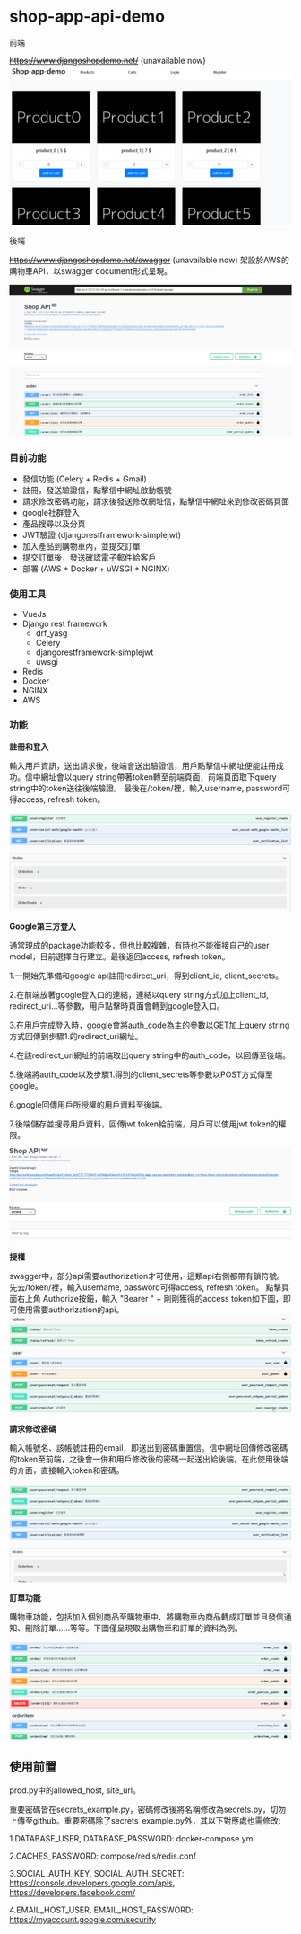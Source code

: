 # **shop-app-api-demo**

前端

~~https://www.djangoshopdemo.net/~~ (unavailable now)
 ![](pic/shop-app-frontend.png)

後端

~~https://www.djangoshopdemo.net/swagger~~ (unavailable now)
 架設於AWS的購物車API，以swagger document形式呈現。
 
 ![](pic/shopapi.png)

### **目前功能**
  - 發信功能 (Celery + Redis + Gmail)
  - 註冊，發送驗證信，點擊信中網址啟動帳號
  - 請求修改密碼功能，請求後發送修改網址信，點擊信中網址來到修改密碼頁面 
  - google社群登入
  - 產品搜尋以及分頁
  - JWT驗證 (djangorestframework-simplejwt)
  - 加入產品到購物車內，並提交訂單
  - 提交訂單後，發送確認電子郵件給客戶
  - 部署 (AWS + Docker + uWSGI + NGINX)

### **使用工具**
 - VueJs
 - Django rest framework
   - drf_yasg
   - Celery 
   - djangorestframework-simplejwt
   - uwsgi
 - Redis 
 - Docker
 - NGINX
 - AWS

### **功能**

**註冊和登入**

輸入用戶資訊，送出請求後，後端會送出驗證信，用戶點擊信中網址便能註冊成功。信中網址會以query string帶著token轉至前端頁面，前端頁面取下query string中的token送往後端驗證。
最後在/token/裡，輸入username, password可得access, refresh token。

![](pic/register.gif)

**Google第三方登入**
 
通常現成的package功能較多，但也比較複雜，有時也不能銜接自己的user model，目前選擇自行建立。最後返回access, refresh token。

1.一開始先準備和google api註冊redirect_uri，得到client_id, client_secrets。 

2.在前端放著google登入口的連結，連結以query string方式加上client_id, redirect_uri...等參數，用戶點擊時頁面會轉到google登入口。 

3.在用戶完成登入時，google會將auth_code為主的參數以GET加上query string方式回傳到步驟1.的redirect_uri網址。 

4.在該redirect_uri網址的前端取出query string中的auth_code，以回傳至後端。 

5.後端將auth_code以及步驟1.得到的client_secrets等參數以POST方式傳至google。

6.google回傳用戶所授權的用戶資料至後端。 

7.後端儲存並搜尋用戶資料，回傳jwt token給前端，用戶可以使用jwt token的權限。

![](pic/ouath2.gif)

**授權**

swagger中，部分api需要authorization才可使用，這類api右側都帶有鎖符號。 先去/token/裡，輸入username, password可得access, refresh token。
點擊頁面右上角 Authorize按鈕，輸入 "Bearer " + 剛剛獲得的access token如下圖，即可使用需要authorization的api。
![](pic/authorization2.gif)

**請求修改密碼**
 
輸入帳號名、該帳號註冊的email，即送出到密碼重置信。信中網址回傳修改密碼的token至前端，之後會一併和用戶修改後的密碼一起送出給後端。在此使用後端的介面，直接輸入token和密碼。

![](pic/reset3.gif)

**訂單功能**

購物車功能，包括加入個別商品至購物車中、將購物車內商品轉成訂單並且發信通知、刪除訂單......等等。下圖僅呈現取出購物車和訂單的資料為例。

![](pic/order.gif)


## **使用前置**

 prod.py中的allowed_host, site_url。

 重要密碼皆在secrets_example.py，密碼修改後將名稱修改為secrets.py，切勿上傳至github。重要密碼除了secrets_example.py外，其以下對應處也需修改:

1.DATABASE_USER, DATABASE_PASSWORD: docker-compose.yml

2.CACHES_PASSWORD: compose/redis/redis.conf

3.SOCIAL_AUTH_KEY, SOCIAL_AUTH_SECRET: https://console.developers.google.com/apis, https://developers.facebook.com/

4.EMAIL_HOST_USER, EMAIL_HOST_PASSWORD: https://myaccount.google.com/security
